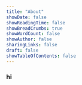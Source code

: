 ```yaml
---
title: "About"
showDate: false
showReadingTime: false
showBreadCrumbs: true
showWordCount: false
showAuthor: false
sharingLinks: false
draft: false
showTableOfContents: false
---
```


### hi
